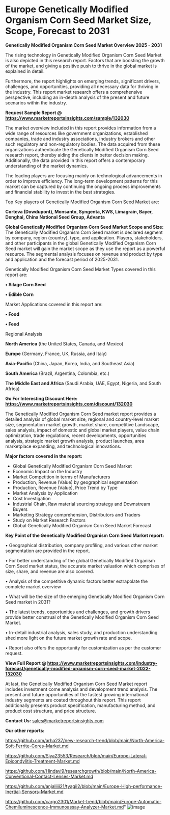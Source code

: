 # Europe Genetically Modified Organism Corn Seed Market Size, Scope, Forecast to 2031

<Strong> Genetically Modified Organism Corn Seed Market Overview 2025 - 2031</strong>

The rising technology in Genetically Modified Organism Corn Seed Market is also depicted in this research report. Factors that are boosting the growth of the market, and giving a positive push to thrive in the global market is explained in detail.

Furthermore, the report highlights on emerging trends, significant drivers, challenges, and opportunities, providing all necessary data for thriving in the industry. This report market research offers a comprehensive perspective, including an in-depth analysis of the present and future scenarios within the industry.

<strong>Request Sample Report @ <a href=https://www.marketreportsinsights.com/sample/132030>https://www.marketreportsinsights.com/sample/132030</a></strong>

The market overview included in this report provides information from a wide range of resources like government organizations, established companies, trade and industry associations, industry brokers and other such regulatory and non-regulatory bodies. The data acquired from these organizations authenticate the Genetically Modified Organism Corn Seed research report, thereby aiding the clients in better decision making. Additionally, the data provided in this report offers a contemporary understanding of the market dynamics.

The leading players are focusing mainly on technological advancements in order to improve efficiency. The long-term development patterns for this market can be captured by continuing the ongoing process improvements and financial stability to invest in the best strategies.

Top Key players of Genetically Modified Organism Corn Seed Market are:

<strong>Corteva (Dowdupont), Monsanto, Syngenta, KWS, Limagrain, Bayer, Denghai, China National Seed Group, Advanta</strong>

<strong><b>Global Genetically Modified Organism Corn Seed Market Scope and Size:</b></strong>
The Genetically Modified Organism Corn Seed market is declared segment by company, region (country), type, and application. Players, stakeholders, and other participants in the global Genetically Modified Organism Corn Seed market will gain the market scope as they use the report as a powerful resource. The segmental analysis focuses on revenue and product by type and application and the forecast period of 2025-2031.

Genetically Modified Organism Corn Seed Market Types covered in this report are:

<strong>• Silage Corn Seed

• Edible Corn</strong>

Market Applications covered in this report are:

<strong>• Food

• Feed</strong> 

Regional Analysis

<strong>North America</strong> (the United States, Canada, and Mexico)

<strong>Europe</strong> (Germany, France, UK, Russia, and Italy)

<strong>Asia-Pacific</strong> (China, Japan, Korea, India, and Southeast Asia)

<strong>South America</strong> (Brazil, Argentina, Colombia, etc.)

<strong>The Middle East and Africa</strong> (Saudi Arabia, UAE, Egypt, Nigeria, and South Africa)

<strong>Go For Interesting Discount Here: <a href=https://www.marketreportsinsights.com/discount/132030>https://www.marketreportsinsights.com/discount/132030</a></strong>

The Genetically Modified Organism Corn Seed market report provides a detailed analysis of global market size, regional and country-level market size, segmentation market growth, market share, competitive Landscape, sales analysis, impact of domestic and global market players, value chain optimization, trade regulations, recent developments, opportunities analysis, strategic market growth analysis, product launches, area marketplace expanding, and technological innovations.

<strong><b>Major factors covered in the report:</b></strong>
<ul>
  <li>Global Genetically Modified Organism Corn Seed Market </li>
  <li>Economic Impact on the Industry</li>
  <li>Market Competition in terms of Manufacturers</li>
  <li>Production, Revenue (Value) by geographical segmentation</li>
  <li>Production, Revenue (Value), Price Trend by Type</li>
  <li>Market Analysis by Application</li>
  <li>Cost Investigation</li>
  <li>Industrial Chain, Raw material sourcing strategy and Downstream Buyers</li>
  <li>Marketing Strategy comprehension, Distributors and Traders</li>
  <li>Study on Market Research Factors</li>
  <li>Global Genetically Modified Organism Corn Seed Market Forecast</li>
</ul>

<strong><b>Key Point of the Genetically Modified Organism Corn Seed Market report:</b></strong>

• Geographical distribution, company profiling, and various other market segmentation are provided in the report.

• For better understanding of the global Genetically Modified Organism Corn Seed market status, the accurate market valuation which comprises of size, share, and revenue are also covered.

• Analysis of the competitive dynamic factors better extrapolate the complete market overview

• What will be the size of the emerging Genetically Modified Organism Corn Seed market in 2031?

• The latest trends, opportunities and challenges, and growth drivers provide better construal of the Genetically Modified Organism Corn Seed Market.

• In-detail industrial analysis, sales study, and production understanding shed more light on the future market growth rate and scope.

• Report also offers the opportunity for customization as per the customer request.

<strong><b>View Full Report @ <a href=https://www.marketreportsinsights.com/industry-forecast/genetically-modified-organism-corn-seed-market-2022-132030>https://www.marketreportsinsights.com/industry-forecast/genetically-modified-organism-corn-seed-market-2022-132030</a></b></strong>


At last, the Genetically Modified Organism Corn Seed Market report includes investment come analysis and development trend analysis. The present and future opportunities of the fastest growing international industry segments are coated throughout this report. This report additionally presents product specification, manufacturing method, and product cost structure, and price structure.

<strong>Contact Us:</strong>
sales@marketreportsinsights.com

<strong>Our other reports:</strong>

<a href=https://github.com/arha237/new-research-trend/blob/main/North-America-Soft-Ferrite-Cores-Market.md>https://github.com/arha237/new-research-trend/blob/main/North-America-Soft-Ferrite-Cores-Market.md</a>

<a href=https://github.com/Siya23553/Research/blob/main/Europe-Lateral-Epicondylitis-Treatment-Market.md>https://github.com/Siya23553/Research/blob/main/Europe-Lateral-Epicondylitis-Treatment-Market.md</a>

<a href=https://github.com/Hindavi9/researchgrowth/blob/main/North-America-Conventional-Contact-Lenses-Market.md>https://github.com/Hindavi9/researchgrowth/blob/main/North-America-Conventional-Contact-Lenses-Market.md</a>

<a href=https://github.com/anjaliiii21/tyagii2/blob/main/Europe-High-performance-Inertial-Sensors-Market.md>https://github.com/anjaliiii21/tyagii2/blob/main/Europe-High-performance-Inertial-Sensors-Market.md</a>

<a href=https://github.com/cargo2301/Market-trend/blob/main/Europe-Automatic-Chemiluminescence-Immunoassay-Analyzer-Market.md>https://github.com/cargo2301/Market-trend/blob/main/Europe-Automatic-Chemiluminescence-Immunoassay-Analyzer-Market.md</a>"
![image](https://github.com/user-attachments/assets/d1a4510d-b574-41f6-8ecd-efe80b23d982)
